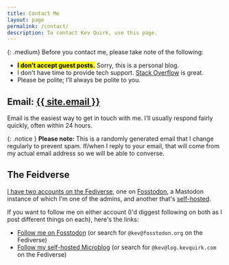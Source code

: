 ```yaml
---
title: Contact Me
layout: page
permalink: /contact/
description: To contact Kev Quirk, use this page.
---
```


{: .medium}
Before you contact me, please take note of the following:

* **<mark>I don’t accept guest posts.</mark>** Sorry, this is a personal blog.
* I don't have time to provide tech support. [Stack Overflow](https://stackoverflow.com/) is great.
* Please be polite; I’ll always be polite to you.

## Email: <a href="mailto:{{ site.email }}">{{ site.email }}</a>

Email is the easiest way to get in touch with me. I’ll usually respond fairly quickly, often within 24 hours.

{: .notice }
**Please note:** This is a randomly generated email that I change regularly to prevent spam. If/when I reply to your email, that will come from my actual email address so we will be able to converse.

## The Feidverse

[I have two accounts on the Fediverse](https://kevquirk.com/fediverse-backup/), one on [Fosstodon](https://fosstodon.org/), a Mastodon instance of which I'm one of the admins, and another that's [self-hosted](https://kevquirk.com/self-hosted-microblog/).

If you want to follow me on either account (I'd diggest following on both as I post different things on each), here's the links:

* [Follow me on Fosstodon](https://fosstodon.org/@kev) (or search for `@kev@fosstodon.org` on the Fediverse)
* [Follow my self-hosted Microblog](https://log.kevquirk.com/subscribe) (or search for `@kev@log.kevquirk.com` on the Fediverse)
